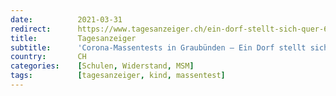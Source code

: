 ```yaml
---
date:          2021-03-31
redirect:      https://www.tagesanzeiger.ch/ein-dorf-stellt-sich-quer-619339819398
title:         Tagesanzeiger
subtitle:      'Corona-Massentests in Graubünden – Ein Dorf stellt sich quer'
country:       CH
categories:    [Schulen, Widerstand, MSM]
tags:          [tagesanzeiger, kind, massentest]
---
```

